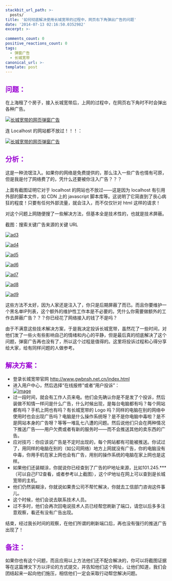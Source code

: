 ```yaml
---
stackbit_url_path: >-
  posts/
title: '如何彻底解决使用长城宽带的过程中，网页右下角弹出广告的问题'
date: '2014-07-13 02:16:50.0352982'
excerpt: >-
  
comments_count: 0
positive_reactions_count: 0
tags: 
  - 弹窗广告
  - 长城宽带
canonical_url: >-
template: post
---
```

<h2><font color="#9b00d3">问题：</font></h2>  <p>在上海租了个房子，接入长城宽带后，上网的过程中，在网页右下角时不时会弹出各种广告。</p>  <p><a href="http://zizhujy.com/blog/image.axd?picture=ad.png"><img title="长城宽带的网页弹窗广告" style="border-left-width: 0px; border-right-width: 0px; background-image: none; border-bottom-width: 0px; padding-top: 0px; padding-left: 0px; display: inline; padding-right: 0px; border-top-width: 0px" border="0" alt="长城宽带的网页弹窗广告" src="http://zizhujy.com/blog/image.axd?picture=ad_thumb.png" /></a></p>  <p>连 Localhost 的网站都不放过！！！：</p>  <p><a href="http://zizhujy.com/blog/image.axd?picture=ad2.png"><img title="长城宽带的网页弹窗广告" style="border-left-width: 0px; border-right-width: 0px; background-image: none; border-bottom-width: 0px; padding-top: 0px; padding-left: 0px; display: inline; padding-right: 0px; border-top-width: 0px" border="0" alt="长城宽带的网页弹窗广告" src="http://zizhujy.com/blog/image.axd?picture=ad2_thumb.png" /></a></p>  <h2><font color="#9b00d3">分析：</font></h2>  <p>这是一种流氓注入。如果你的网络是免费提供的，那么注入一些广告也情有可原，但是我是付了网络费了的，凭什么还要被你注入广告？？？</p>  <p>上面有截图证明它对于 localhost 的网站也不放过——这是因为 localhost 有引用外部的脚本文件，如 CDN 上的 javascript 脚本库等。这说明了它简直到了丧心病狂的程度！只要有任何外部流量，就会注入，而不仅仅针对 html 这样的请求！</p>  <p>对这个问题上网随便搜了一些解决方法，但基本全是技术性的，也就是技术屏蔽。</p>  <p>截图：搜索关键广告来源的关键 URL</p>  <p><a href="http://zizhujy.com/blog/image.axd?picture=ad3.png"><img title="ad3" style="border-left-width: 0px; border-right-width: 0px; background-image: none; border-bottom-width: 0px; padding-top: 0px; padding-left: 0px; display: inline; padding-right: 0px; border-top-width: 0px" border="0" alt="ad3" src="http://zizhujy.com/blog/image.axd?picture=ad3_thumb.png" /></a></p>  <p><a href="http://zizhujy.com/blog/image.axd?picture=ad4.png"><img title="ad4" style="border-left-width: 0px; border-right-width: 0px; background-image: none; border-bottom-width: 0px; padding-top: 0px; padding-left: 0px; display: inline; padding-right: 0px; border-top-width: 0px" border="0" alt="ad4" src="http://zizhujy.com/blog/image.axd?picture=ad4_thumb.png" /></a></p>  <p><a href="http://zizhujy.com/blog/image.axd?picture=ad5.png"><img title="ad5" style="border-left-width: 0px; border-right-width: 0px; background-image: none; border-bottom-width: 0px; padding-top: 0px; padding-left: 0px; display: inline; padding-right: 0px; border-top-width: 0px" border="0" alt="ad5" src="http://zizhujy.com/blog/image.axd?picture=ad5_thumb.png" /></a></p>  <p><a href="http://zizhujy.com/blog/image.axd?picture=ad6.png"><img title="ad6" style="border-left-width: 0px; border-right-width: 0px; background-image: none; border-bottom-width: 0px; padding-top: 0px; padding-left: 0px; display: inline; padding-right: 0px; border-top-width: 0px" border="0" alt="ad6" src="http://zizhujy.com/blog/image.axd?picture=ad6_thumb.png" /></a></p>  <p><a href="http://zizhujy.com/blog/image.axd?picture=ad7.png"><img title="ad7" style="border-left-width: 0px; border-right-width: 0px; background-image: none; border-bottom-width: 0px; padding-top: 0px; padding-left: 0px; display: inline; padding-right: 0px; border-top-width: 0px" border="0" alt="ad7" src="http://zizhujy.com/blog/image.axd?picture=ad7_thumb.png" /></a></p>  <p><a href="http://zizhujy.com/blog/image.axd?picture=ad8.png"><img title="ad8" style="border-left-width: 0px; border-right-width: 0px; background-image: none; border-bottom-width: 0px; padding-top: 0px; padding-left: 0px; display: inline; padding-right: 0px; border-top-width: 0px" border="0" alt="ad8" src="http://zizhujy.com/blog/image.axd?picture=ad8_thumb.png" /></a></p>  <p><a href="http://zizhujy.com/blog/image.axd?picture=ad9.png"><img title="ad9" style="border-left-width: 0px; border-right-width: 0px; background-image: none; border-bottom-width: 0px; padding-top: 0px; padding-left: 0px; display: inline; padding-right: 0px; border-top-width: 0px" border="0" alt="ad9" src="http://zizhujy.com/blog/image.axd?picture=ad9_thumb.png" /></a></p>  <p>这些方法不太好，因为人家还是注入了，你只是后期屏蔽了而已。而且你要维护一个黑名单IP列表，这个额外的维护性工作本是不必要的。凭什么你需要做额外的工作去屏蔽广告？？？你已经花了网络接入的钱了不是吗？</p>  <p>由于不满意这些技术解决方案，于是我决定投诉长城宽带，虽然花了一些时间，对他们发了一些火有些影响自己的情绪和内心的平静，但是最后真的彻底解决了这个问题，弹窗广告再也没有了，所以这个过程是值得的。这里将投诉过程和心得分享给大家，给有同样问题的人做参考。</p>  <h2><font color="#9b00d3">解决方案：</font></h2>  <ul>   <li>登录长城宽带官网 <a title="http://www.gwbnsh.net.cn/index.html" href="http://www.gwbnsh.net.cn/index.html">http://www.gwbnsh.net.cn/index.html</a> </li>    <li>进入用户中心，然后选择“在线报修”或者“用户投诉”：      <br /><a href="http://zizhujy.com/blog/image.axd?picture=image_631.png"><img title="image" style="border-left-width: 0px; border-right-width: 0px; background-image: none; border-bottom-width: 0px; padding-top: 0px; padding-left: 0px; display: inline; padding-right: 0px; border-top-width: 0px" border="0" alt="image" src="http://zizhujy.com/blog/image.axd?picture=image_thumb_349.png" /></a> </li>    <li>过一段时间，就会有工作人员来电。他们会先确认你是不是发了个投诉，然后装做不知情一样问是什么广告，什么时候出现，是每台电脑都有吗？每个网站都有吗？手机上网也有吗？有长城宽带的 Logo 吗？同样的电脑在别的网络中使用时也会出现广告吗？电脑是什么操作系统呀？是不是你电脑中毒啦？是不是网站本身的广告呀？等等一堆乱七八遭的问题。然后说他们只会在两种情况下推送广告——用户欠费或者有新的服务时——而不会推送其他的卖东西的广告。 </li>    <li>应对技巧：你应该说广告是不定时出现的，每个网站都有可能被推送。你试过了，用同样的电脑在别的（如公司网络）地方上网就没有广告，你的电脑没有中毒，你用手机在家上网也会有广告，用别的操作系统的电脑在家上网也是这样。 </li>    <li>如果他们还装糊涂，你就说你已经查到了广告的IP地址来源，比如101.245.*** （可以自己F12查看，或者参考以上截图），这个IP地址在网上可以查到是长城宽带的主机。 </li>    <li>他们仍然装糊涂，你就说如果贵公司不帮忙解决，你就去工信部门咨询这件事儿。 </li>    <li>这个时候，他们会说去联系技术人员。 </li>    <li>过不多时，他们会再次回电说技术人员已经帮您刷新了端口，请您以后多多注意观察，看还有没有广告出现。 </li> </ul>  <p>结束，经过我长时间的观察，在他们所谓的刷新端口后，再也没有强行的推送广告出现了！</p>  <h2><font color="#9b00d3">备注：</font></h2>  <p>如果你也有这个问题，而且应用以上方法他们还不配合解决的，你可以将截图证据等在这篇博文下方以评论的方式提交，并告知他们这个网址，让他们知道，我们会团结起来一起向他们施压，相信他们一定会采取行动帮您解决问题。</p>